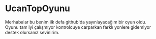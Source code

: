 # UcanTopOyunu
Merhabalar bu benim ilk defa github'da yayınlayacağım bir oyun oldu. Oyunu tam iyi çalışmıyor kontrolcuye carparkan farklı yonlere gidemiyor destek olursanız sevinirim.
